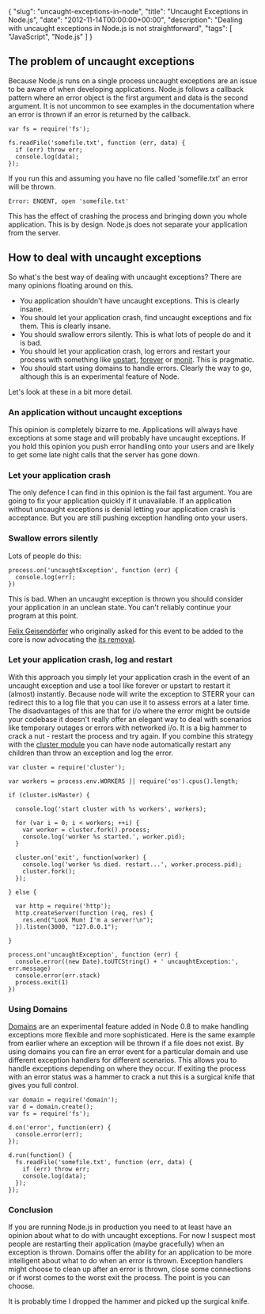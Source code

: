 {
  "slug": "uncaught-exceptions-in-node",
  "title": "Uncaught Exceptions in Node.js",
  "date": "2012-11-14T00:00:00+00:00",
  "description": "Dealing with uncaught exceptions in Node.js is not straightforward",
  "tags": [
    "JavaScript",
    "Node.js"
  ]
}

## The problem of uncaught exceptions

Because Node.js runs on a single process uncaught exceptions are an issue to be aware of when developing applications. Node.js follows a callback pattern where an error object is the first argument and data is the second argument. It is not uncommon to see examples in the documentation where an error is thrown if an error is returned by the callback.

    var fs = require('fs');

    fs.readFile('somefile.txt', function (err, data) {
      if (err) throw err;
      console.log(data);
    });

If you run this and assuming you have no file called 'somefile.txt' an error will be thrown.

    Error: ENOENT, open 'somefile.txt'

This has the effect of crashing the process and bringing down you whole application. This is by design. Node.js does not separate your application from the server. 

## How to deal with uncaught exceptions

So what's the best way of dealing with uncaught exceptions? There are many opinions floating around on this.

* You application shouldn't have uncaught exceptions. This is clearly insane.
* You should let your application crash, find uncaught exceptions and fix them. This is clearly insane.
* You should swallow errors silently. This is what lots of people do and it is bad.
* You should let your application crash, log errors and restart your process with something like [upstart][1], [forever][3] or [monit][2]. This is pragmatic.
* You should start using domains to handle errors. Clearly the way to go, although this is an experimental feature of Node.

Let's look at these in a bit more detail.

### An application without uncaught exceptions

This opinion is completely bizarre to me. Applications will always have exceptions at some stage and will probably have uncaught exceptions. If you hold this opinion you push error handling onto your users and are likely to get some late night calls that the server has gone down.

### Let your application crash

The only defence I can find in this opinion is the fail fast argument. You are going to fix your application quickly if it unavailable. If an application without uncaught exceptions is denial letting your application crash is acceptance. But you are still pushing exception handling onto your users.

### Swallow errors silently

Lots of people do this:

    process.on('uncaughtException', function (err) {
      console.log(err);
    })

This is bad. When an uncaught exception is thrown you should consider your application in an unclean state. You can't reliably continue your program at this point. 

[Felix Geisend&ouml;rfer][6] who originally asked for this event to be added to the core is now advocating the [its removal][7]. 

### Let your application crash, log and restart

With this approach you simply let your application crash in the event of an uncaught exception and use a tool like forever or upstart to restart it (almost) instantly. Because node will write the exception to STERR your can redirect this to a log file that you can use it to assess errors at a later time. The disadvantages of this are that for i/o where the error might be outside your codebase it doesn't really offer an elegant way to deal with scenarios like temporary outages or errors with networked i/o. It is a big hammer to crack a nut - restart the process and try again. If you combine this strategy with the [cluster module][4] you can have node automatically restart any children than throw an exception and log the error.

    var cluster = require('cluster');

    var workers = process.env.WORKERS || require('os').cpus().length;

    if (cluster.isMaster) {

      console.log('start cluster with %s workers', workers);

      for (var i = 0; i < workers; ++i) {
        var worker = cluster.fork().process;
        console.log('worker %s started.', worker.pid);
      }

      cluster.on('exit', function(worker) {
        console.log('worker %s died. restart...', worker.process.pid);
        cluster.fork();
      });

    } else {

      var http = require('http');
      http.createServer(function (req, res) {
        res.end("Look Mum! I'm a server!\n");
      }).listen(3000, "127.0.0.1");

    }

    process.on('uncaughtException', function (err) {
      console.error((new Date).toUTCString() + ' uncaughtException:', err.message)
      console.error(err.stack)
      process.exit(1)
    })

### Using Domains

[Domains][5] are an experimental feature added in Node 0.8 to make handling exceptions more flexible and more sophisticated. Here is the same example from earlier where an exception will be thrown if a file does not exist. By using domains you can fire an error event for a particular domain and use different exception handlers for different scenarios. This allows you to handle exceptions depending on where they occur. If exiting the process with an error status was a hammer to crack a nut this is a surgical knife that gives you full control. 

    var domain = require('domain');
    var d = domain.create();
    var fs = require('fs');

    d.on('error', function(err) {
      console.error(err);
    });

    d.run(function() {
      fs.readFile('somefile.txt', function (err, data) {
        if (err) throw err;
        console.log(data);
      });
    });

### Conclusion

If you are running Node.js in production you need to at least have an opinion about what to do with uncaught exceptions. For now I suspect most people are restarting their application (maybe gracefully) when an exception is thrown. Domains offer the ability for an application to be more intelligent about what to do when an error is thrown. Exception handlers might choose to clean up after an error is thrown, close some connections or if worst comes to the worst exit the process. The point is you can choose. 

It is probably time I dropped the hammer and picked up the surgical knife. 

[1]: http://upstart.ubuntu.com/
[2]: http://mmonit.com/monit/
[3]: https://github.com/nodejitsu/forever
[4]: http://nodejs.org/api/cluster.html
[5]: http://nodejs.org/api/domain.html
[6]: http://felixge.de/
[7]: https://github.com/joyent/node/issues/2582
